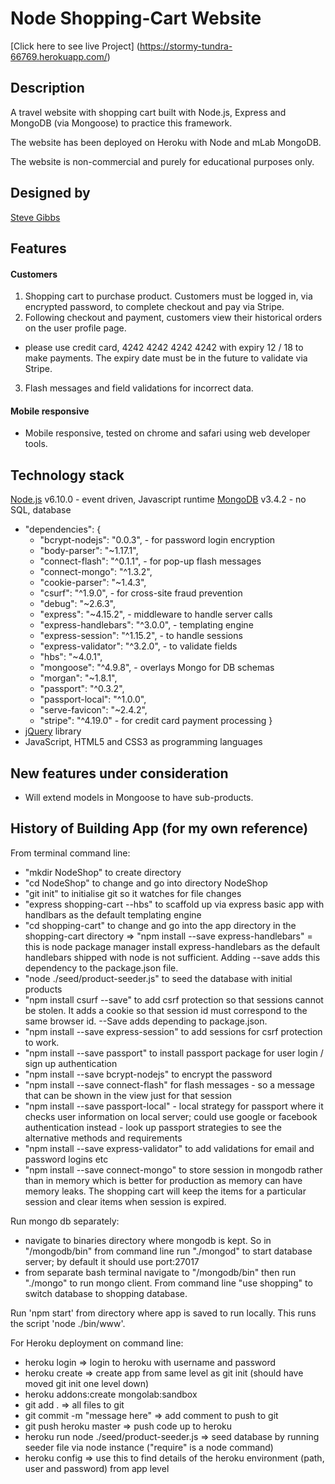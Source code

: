 # Node Shopping-Cart Website
[Click here to see live Project] (https://stormy-tundra-66769.herokuapp.com/)

## Description
A travel website with shopping cart built with Node.js, Express and MongoDB (via Mongoose) to practice this framework. 

The website has been deployed on Heroku with Node and mLab MongoDB.  

The website is non-commercial and purely for educational purposes only.  

## Designed by
[Steve Gibbs](https://github.com/SteveGibbs)

## Features

#### Customers
1. Shopping cart to purchase product.  Customers must be logged in, via encrypted password, to complete checkout and pay via Stripe. 
2. Following checkout and payment, customers view their historical orders on the user profile page.  
- please use credit card, 4242 4242 4242 4242 with expiry 12 / 18 to make payments.  The expiry date must be in the future to validate via Stripe.  
3. Flash messages and field validations for incorrect data.  


#### Mobile responsive

- Mobile responsive, tested on chrome and safari using web developer tools.  

## Technology stack

[Node.js](https://nodejs.org/) v6.10.0 - event driven, Javascript runtime
[MongoDB](https://www.mongodb.com) v3.4.2 - no SQL, database

- "dependencies": {
  -  "bcrypt-nodejs": "0.0.3",  - for password login encryption
  -  "body-parser": "~1.17.1",
  -  "connect-flash": "^0.1.1", - for pop-up flash messages
  - "connect-mongo": "^1.3.2",
  -  "cookie-parser": "~1.4.3",
  -  "csurf": "^1.9.0",  - for cross-site fraud prevention
  -  "debug": "~2.6.3",
  -  "express": "~4.15.2", - middleware to handle server calls
  -  "express-handlebars": "^3.0.0", - templating engine
  -  "express-session": "^1.15.2", - to handle sessions
  -  "express-validator": "^3.2.0", - to validate fields
  -  "hbs": "~4.0.1",
  -  "mongoose": "^4.9.8", - overlays Mongo for DB schemas
  -  "morgan": "~1.8.1",
  -  "passport": "^0.3.2",
  -  "passport-local": "^1.0.0",
  -  "serve-favicon": "~2.4.2",
  -  "stripe": "^4.19.0" - for credit card payment processing
  }
- [jQuery](https://jquery.com/) library
- JavaScript, HTML5 and CSS3 as programming languages

## New features under consideration
- Will extend models in Mongoose to have sub-products.  

## History of Building App (for my own reference)

From terminal command line:

- "mkdir NodeShop" to create directory
- "cd NodeShop" to change and go into directory NodeShop
- "git init" to initialise git so it watches for file changes
- "express shopping-cart --hbs" to scaffold up via express basic app with handlbars as the default templating engine
- "cd shopping-cart" to change and go into the app directory
in the shopping-cart directory => "npm install --save express-handlebars" = this is node package manager install express-handlebars
as the default handlebars shipped with node is not sufficient.  Adding --save adds this dependency to the package.json file.
- "node ./seed/product-seeder.js" to seed the database with initial products
- "npm install csurf --save" to add csrf protection so that sessions cannot be stolen.  It adds a cookie so that session id must correspond
to the same browser id. --Save adds depending to package.json.
- "npm install --save express-session" to add sessions for csrf protection to work.
- "npm install --save passport" to install passport package for user login / sign up authentication
- "npm install --save bcrypt-nodejs" to encrypt the password
- "npm install --save connect-flash" for flash messages - so a message that can be shown in the view just for that session
 - "npm install --save passport-local" - local strategy for passport where it checks user information on local server;
could use google or facebook authentication instead - look up passport strategies to see the alternative methods and requirements
- "npm install --save express-validator" to add validations for email and password logins etc
- "npm install --save connect-mongo" to store session in mongodb rather than in memory which is better for production as memory
can have memory leaks.  The shopping cart will keep the items for a particular session and clear items when session is expired.


Run mongo db separately:
- navigate to binaries directory where mongodb is kept.  So in "/mongodb/bin" from command line run "./mongod" to start
database server;  by default it should use port:27017
- from separate bash terminal navigate to "/mongodb/bin" then run "./mongo" to run mongo client.  From command line "use shopping" to switch database to shopping database.

Run 'npm start' from directory where app is saved to run locally. This runs the script 'node ./bin/www'. 

For Heroku deployment on command line:

- heroku login  => login to heroku with username and password
- heroku create =>  create app from same level as git init (should have moved git init one level down)
- heroku addons:create mongolab:sandbox
- git add . => all files to git
- git commit -m "message here" => add comment to push to git
- git push heroku master => push code up to heroku
- heroku run node ./seed/product-seeder.js => seed database by running seeder file via node instance ("require" is a node command)
- heroku config => use this to find details of the heroku environment (path, user and password) from app level


